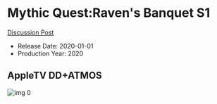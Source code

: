 # Mythic Quest:Raven's Banquet S1

[Discussion Post](https://www.avsforum.com/threads/bass-eq-for-filtered-movies.2995212/post-59245344)

* Release Date: 2020-01-01
* Production Year: 2020

## AppleTV DD+ATMOS

![img 0](https://i.imgur.com/SgShsh5.jpg)

